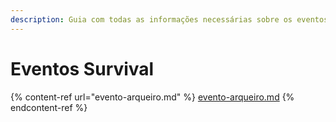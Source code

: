 ```yaml
---
description: Guia com todas as informações necessárias sobre os eventos do Survival.
---
```


# Eventos Survival

{% content-ref url="evento-arqueiro.md" %}
[evento-arqueiro.md](evento-arqueiro.md)
{% endcontent-ref %}
